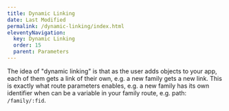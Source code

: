 ```yaml
---
title: Dynamic Linking
date: Last Modified 
permalink: /dynamic-linking/index.html
eleventyNavigation:
  key: Dynamic Linking
  order: 15
  parent: Parameters
---
```

The idea of "dynamic linking" is that as the user adds objects to your app, each
of them gets a link of their own, e.g. a new family gets a new link. This is
exactly what route parameters enables, e.g. a new family has its own identifier
when can be a variable in your family route, e.g. path: `/family/:fid`.
